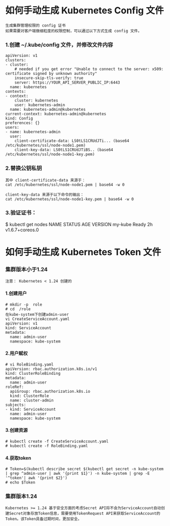 # 如何手动生成 Kubernetes Config 文件

```
生成集群管理权限的 config 证书
如果需要对客户端做细粒度的权限控制，可以通过以下方式生成 config 文件。
```

### 1.创建 ~/.kube/config 文件，并修改文件内容
```
apiVersion: v1
clusters:
- cluster:
    # needed if you get error "Unable to connect to the server: x509: certificate signed by unknown authority"
    insecure-skip-tls-verify: true
    server: https://YOUR_API_SERVER_PUBLIC_IP:6443
  name: kubernetes
contexts:
- context:
    cluster: kubernetes
    user: kubernetes-admin
  name: kubernetes-admin@kubernetes
current-context: kubernetes-admin@kubernetes
kind: Config
preferences: {}
users:
- name: kubernetes-admin
  user:
    client-certificate-data: LS0tLS1CRUdJTi... (base64 /etc/kubernetes/ssl/node-node1.pem)
    client-key-data: LS0tLS1CRUdJTiBS.. (base64 /etc/kubernetes/ssl/node-node1-key.pem)
```

### 2.替换公钥私钥
```
其中 client-certificate-data 来源于：
cat /etc/kubernetes/ssl/node-node1.pem | base64 -w 0

client-key-data 来源于以下命令的输出：
cat /etc/kubernetes/ssl/node-node1-key.pem | base64 -w 0
```

### 3.验证证书：

$ kubectl get nodes
NAME      STATUS    AGE       VERSION
my-kube   Ready     2h        v1.6.7+coreos.0

# 如何手动生成 Kubernetes Token 文件
### 集群版本小于1.24
```
注意： Kubernetes < 1.24 创建的
```
#### 1.创建用户
```
# mkdir -p  role
# cd  /role
在kube-system下创建admin-user
vi CreateServiceAccount.yaml
apiVersion: v1
kind: ServiceAccount
metadata:
  name: admin-user
  namespace: kube-system
```
#### 2.用户赋权
```
# vi RoleBinding.yaml
apiVersion: rbac.authorization.k8s.io/v1
kind: ClusterRoleBinding
metadata:
  name: admin-user
roleRef:
  apiGroup: rbac.authorization.k8s.io
  kind: ClusterRole
  name: cluster-admin
subjects:
- kind: ServiceAccount
  name: admin-user
  namespace: kube-system
```  
#### 3.创建资源
```
# kubectl create -f CreateServiceAccount.yaml
# kubectl create -f RoleBinding.yaml
```

#### 4.获取token
```
# Token=$(kubectl describe secret $(kubectl get secret -n kube-system | grep ^admin-user | awk '{print $1}') -n kube-system | grep -E '^token'| awk '{print $2}')
# echo $Token
```



### 集群版本1.24
```
Kubernetes >= 1.24 基于安全方面的考虑Secret API将不会为ServiceAccount自动创建Secret对象存放Token信息，需要使用TokenRequest API来获取ServiceAccount的Token。该Token具备过期时间，更加安全。
```
